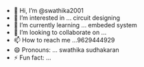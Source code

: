 - 👋 Hi, I’m @swathika2001
- 👀 I’m interested in ... circuit designing
- 🌱 I’m currently learning ... embeded system 
- 💞️ I’m looking to collaborate on ...
- 📫 How to reach me ...9629444929
- 😄 Pronouns: ... swathika sudhakaran
- ⚡ Fun fact: ... 

<!---
swathik2001/swathik2001 is a ✨ special ✨ repository because its `README.md` (this file) appears on your GitHub profile.
You can click the Preview link to take a look at your changes.
--->
